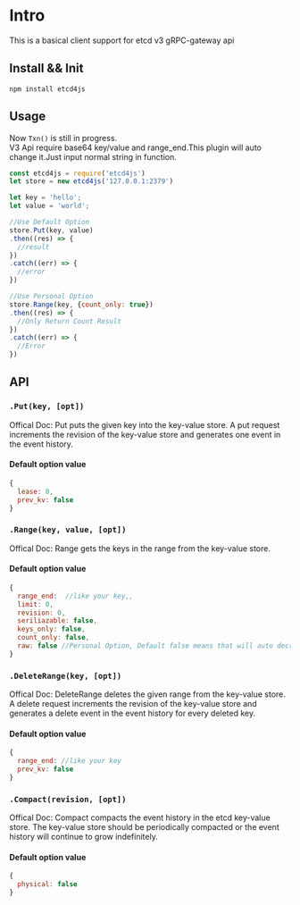 # Intro

This is a basical client support for  etcd v3 gRPC-gateway  api


## Install && Init
``npm install etcd4js``

## Usage
Now ``Txn()`` is still in progress.  
V3 Api require base64 key/value and range_end.This plugin will auto change it.Just input normal string in function.

``` js
const etcd4js = require('etcd4js')
let store = new etcd4js('127.0.0.1:2379')

let key = 'hello';
let value = 'world';

//Use Default Option
store.Put(key, value)
.then((res) => {
  //result
})
.catch((err) => {
  //error
})

//Use Personal Option
store.Range(key, {count_only: true})
.then((res) => {
  //Only Return Count Result
})
.catch((err) => {
  //Error
})
```
## API 
### `.Put(key, [opt])`

Offical Doc: Put puts the given key into the key-value store. A put request increments the revision of the key-value store and generates one event in the event history.  
#### Default option value
``` js
{
  lease: 0,
  prev_kv: false
}
```

### `.Range(key, value, [opt])`

Offical Doc: Range gets the keys in the range from the key-value store.
  
#### Default option value
``` js
{
  range_end:  //like your key,,
  limit: 0,
  revision: 0,
  seriliazable: false,
  keys_only: false,
  count_only: false,
  raw: false //Personal Option, Default false means that will auto decrypt base64 key/value in return
}
```

### `.DeleteRange(key, [opt])`

Offical Doc: DeleteRange deletes the given range from the key-value store. A delete request increments the revision of the key-value store and generates a delete event in the event history for every deleted key.
  
#### Default option value
``` js
{
  range_end: //like your key
  prev_kv: false
}
```

### `.Compact(revision, [opt])`

Offical Doc: 	Compact compacts the event history in the etcd key-value store. The key-value store should be periodically compacted or the event history will continue to grow indefinitely.
  
#### Default option value
``` js
{
  physical: false
}
```